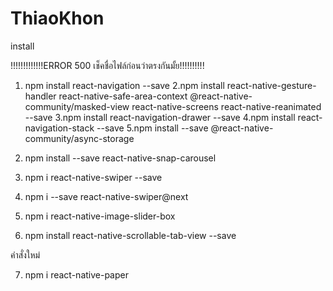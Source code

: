 # ThiaoKhon

install

!!!!!!!!!!!!!ERROR 500 เช็คชื่อไฟล์ก่อนว่าตรงกันมั้ย!!!!!!!!!!

1. npm install react-navigation --save
   2.npm install react-native-gesture-handler
   react-native-safe-area-context @react-native-community/masked-view
   react-native-screens react-native-reanimated --save
   3.npm install react-navigation-drawer --save
   4.npm install react-navigation-stack --save
   5.npm install --save @react-native-community/async-storage
2. npm install --save react-native-snap-carousel

3. npm i react-native-swiper --save
4. npm i --save react-native-swiper@next

5. npm i react-native-image-slider-box

6. npm install react-native-scrollable-tab-view --save

คำสั่งใหม่

7. npm i react-native-paper
